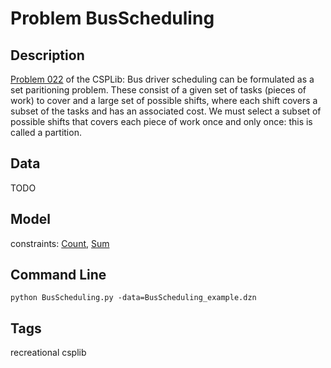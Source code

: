 # Problem BusScheduling
## Description
[Problem 022](https://www.csplib.org/Problems/prob022/data/bus_scheduling_csplib_t1.dzn.html) of the CSPLib:
Bus driver scheduling can be formulated as a set paritioning problem. These consist of a given set of tasks (pieces of work) to cover and a large set of possible shifts, where each shift covers a subset of the tasks and has an associated cost. We must select a subset of possible shifts that covers each piece of work once and only once: this is called a partition.
## Data

TODO

## Model
  constraints: [Count](http://pycsp.org/documentation/constraints/Count), [Sum](http://pycsp.org/documentation/constraints/Sum)

## Command Line
```
python BusScheduling.py -data=BusScheduling_example.dzn
```

## Tags
recreational csplib

